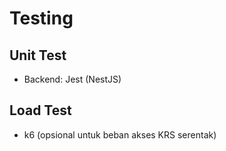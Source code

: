 # Testing

## Unit Test
- Backend: Jest (NestJS)

## Load Test
- k6 (opsional untuk beban akses KRS serentak)